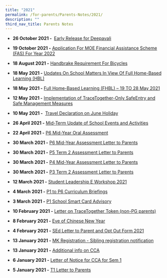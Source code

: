 ```yaml
---
title: "2021"
permalink: /for-parents/Parents-Notes/2021/
description: ""
third_nav_title: Parents Notes
---
```

*   **26 October 2021 - [](https://punggolcovepri.moe.edu.sg/for-parents/parents-notes/goog_331630741)** [Early Release for Deepavali](https://punggolcovepri.moe.edu.sg/qql/slot/u1242/2021%20Parents%20Notes/PCPS2021090%20-%20Early%20Release%20for%20Deepavali.pdf)
*   **19 October 2021 -** [Application For MOE Financial Assistance Scheme (FAS) For Year 2022](https://punggolcovepri.moe.edu.sg/qql/slot/u726/8.%20Useful%20Links/PCPS2021088%20-%20MOE%20FAS%202022%20Letter.pdf)
*   **18 August 2021 -** [Handbrake Requirement For Bicycles](https://go.gov.sg/amrules)
*   **18 May 2021 -** [Updates On School Matters In View Of Full Home-Based Learning (HBL)](https://punggolcovepri.moe.edu.sg/qql/slot/u1242/2021%20Parents%20Notes/2021/PCPS2021044%20-%20Updates%20on%20Sch%20Matters%20in%20view%20of%20FHBL.pdf) 
*   **18 May 2021 -** [Full Home-Based Learning (FHBL) – 19 TO 28 May 2021](https://punggolcovepri.moe.edu.sg/qql/slot/u1242/2021%20Parents%20Notes/2021/PCPS2021043%20-%20FHBL%20Letter%20to%20Parents.pdf) 
*   **12 May 2021 -** [Implementation of TraceTogether-Only SafeEntry and Safe Management Measures](https://punggolcovepri.moe.edu.sg/qql/slot/u1242/2021%20Parents%20Notes/2021/PCPS2021039%20-%20Implementation%20of%20TT%20token%20SafeEntry%20Check%20In%20%20SMM.pdf) 
*   **10 May 2021 -**  [Travel Declaration on June Holiday](https://punggolcovepri.moe.edu.sg/qql/slot/u1242/2021%20Parents%20Notes/2021/PCPS2021040%20-%20Letter%20to%20Parents%20on%20Travel%20Declaration.pdf)
*   **26 April 2021 -** [Mid-Term Update of School Events and Activities](https://punggolcovepri.moe.edu.sg/qql/slot/u1242/2021%20Parents%20Notes/PCPS2021037%20-%20Mid-Term%20Update%20of%20School%20Events%20and%20Activities.pdf)
*   **22 April 2021 -** [P6 Mid-Year Oral Assessment](https://punggolcovepri.moe.edu.sg/qql/slot/u1242/2021%20Parents%20Notes/PCPS2021036%20-%20P6%20Mid-Year%20Oral%20Assessment.pdf)   
    
*   **30 March 2021 -** [P6 Mid-Year Assessment Letter to Parents](https://punggolcovepri.moe.edu.sg/qql/slot/u1242/2021%20Parents%20Notes/PCPS2021032%20-%20P6%20Mid-Year%20Assessment%20Letter%20to%20Parents.pdf)  
    
*   **30 March 2021 -** [P5 Term 2 Assessment Letter to Parents](https://punggolcovepri.moe.edu.sg/qql/slot/u1242/2021%20Parents%20Notes/PCPS2021031%20-%20P5%20Term%202%20Assessment%20Letter%20to%20Parents.pdf)
*   **30 March 2021 -** [P4 Mid-Year Assessment Letter to Parents](https://punggolcovepri.moe.edu.sg/qql/slot/u1242/2021%20Parents%20Notes/PCPS2021030%20-%20P4%20Mid-Year%20Assessment%20Letter%20to%20Parents.pdf)
*   **30 March 2021 -** [P3 Term 2 Assessment Letter to Parents](https://punggolcovepri.moe.edu.sg/qql/slot/u1242/2021%20Parents%20Notes/PCPS2021029%20-%20P3%20Term%202%20Assessment%20Letter%20to%20Parents.pdf)
*   **12 March 2021 -** [Student Leadership E Workshop 2021](https://punggolcovepri.moe.edu.sg/qql/slot/u1242/2021%20Parents%20Notes/PCPS2021022%20-%20Student%20Leadership%20E%20Workshop%202021.pdf)
*   **4 March 2021 -** [P1 to P6 Curriculum Briefings](https://punggolcovepri.moe.edu.sg/qql/slot/u1242/2021%20Parents%20Notes/PCPS2021018%20-%20P1%20to%20P6%20Curriculum%20Briefings.pdf)
*   **3 March 2021 -** [P1 School Smart Card Advisory](https://punggolcovepri.moe.edu.sg/qql/slot/u1242/2021%20Parents%20Notes/PCPS2021019%20-%20P1%20School%20Smart%20Card%20Advisory.pdf)
*   **10 February 2021 -** [Letter on TraceTogether Token (non-PG parents)](https://punggolcovepri.moe.edu.sg/qql/slot/u1242/2021%20Parents%20Notes/PCPS2021016%20-%20Letter%20on%20TraceTogether%20Token%20non-PG%20parents.pdf)
*   **8 February 2021 -** [Eve of Chinese New Year](https://punggolcovepri.moe.edu.sg/qql/slot/u1242/2021%20Parents%20Notes/PCPS2021015%20-%20Eve%20of%20Chinese%20New%20Year.pdf)
*   **4 February 2021 -** [SEd Letter to Parent and Opt Out Form 2021](https://punggolcovepri.moe.edu.sg/qql/slot/u1242/2021%20Parents%20Notes/PCPS2021011%20-%20SEd%20Letter%20to%20Parent%20and%20Opt%20Out%20Form%202021.pdf)
*   **13 January 2021 -** [MK Registration - Sibling registration notification](https://punggolcovepri.moe.edu.sg/qql/slot/u1242/2021%20Parents%20Notes/PCPS2021008%20-%20MK%20Registration%20-%20Sibling%20registration%20notification.pdf)
*   **13 January 2021 -** [Additional info on CCA](https://punggolcovepri.moe.edu.sg/qql/slot/u1242/2021%20Parents%20Notes/PCPS2021007%20-%20Additional%20info%20on%20CCA.pdf)
*   **6 January 2021 -** [Letter of Notice for CCA for Sem 1](https://punggolcovepri.moe.edu.sg/qql/slot/u1242/2021%20Parents%20Notes/PCPS2021004%20-%20Letter%20of%20Notice%20for%20CCA%20for%20Sem%201.pdf)
*   **5 January 2021 -** [T1 Letter to Parents](https://punggolcovepri.moe.edu.sg/qql/slot/u1242/2021%20Parents%20Notes/PCPS2021001%20-%20T1%20Letter%20to%20Parents.pdf)
